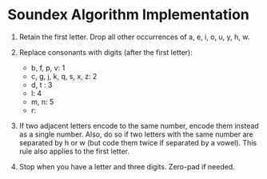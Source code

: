 # Soundex Algorithm Implementation

1. Retain the first letter. Drop all other occurrences of a, e, i, o, u, y, h, w.

2. Replace consonants with digits (after the first letter):
    - b, f, p, v: 1
    - c, g, j, k, q, s, x, z: 2
    - d, t : 3
    - l: 4
    - m, n: 5
    - r: 

3. If two adjacent letters encode to the same number, encode them instead
as a single number. Also, do so if two letters with the same number are
separated by h or w (but code them twice if separated by a vowel). This
rule also applies to the first letter.

4. Stop when you have a letter and three digits. Zero-pad if needed.

